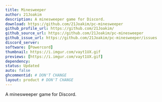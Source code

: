 ```yaml
---
title: Minesweeper
author: 21Joakim
description: A minesweeper game for Discord.
download: https://github.com/21Joakim/pc-minesweeper
github_profile_url: https://github.com/21Joakim/
github_source_url: https://github.com/21Joakim/pc-minesweeper
github_issue_url: https://github.com/21Joakim/pc-minesweeper/issues
discord_server:
software: [Powercord]
thumbnail: https://i.imgur.com/vayt1UX.gif
previews: [https://i.imgur.com/vayt1UX.gif]
dependency:
status: Updated
auto: false
ghcommentid: # DON'T CHANGE
layout: product # DON'T CHANGE
---
```

A minesweeper game for Discord.
